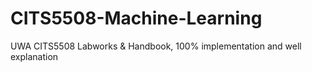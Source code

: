 # CITS5508-Machine-Learning
UWA CITS5508 Labworks & Handbook, 100% implementation and well explanation
